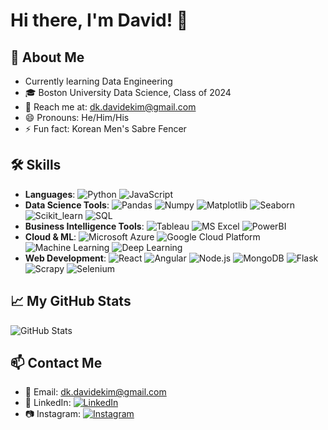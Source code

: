 # Hi there, I'm David! 👋

## 🌱 About Me
- Currently learning Data Engineering
- 🎓 Boston University Data Science, Class of 2024
- 📧 Reach me at: [dk.davidekim@gmail.com](mailto:dk.davidekim@gmail.com)
- 😄 Pronouns: He/Him/His
- ⚡ Fun fact: Korean Men's Sabre Fencer

## 🛠️ Skills
- **Languages**: ![Python](https://img.shields.io/badge/-Python-3776AB?style=flat&logo=Python&logoColor=white) ![JavaScript](https://img.shields.io/badge/-JavaScript-F7DF1E?style=flat&logo=javascript&logoColor=black)
- **Data Science Tools**: ![Pandas](https://img.shields.io/badge/-Pandas-150458?style=flat&logo=pandas&logoColor=white) ![Numpy](https://img.shields.io/badge/-Numpy-013243?style=flat&logo=numpy&logoColor=white) ![Matplotlib](https://img.shields.io/badge/-Matplotlib-263238?style=flat) ![Seaborn](https://img.shields.io/badge/-Seaborn-76b900?style=flat) ![Scikit_learn](https://img.shields.io/badge/-Scikit_learn-F7931E?style=flat&logo=scikit-learn&logoColor=white) ![SQL](https://img.shields.io/badge/-SQL-4479A1?style=flat&logo=mysql&logoColor=white)
- **Business Intelligence Tools**: ![Tableau](https://img.shields.io/badge/-Tableau-E97627?style=flat&logo=Tableau&logoColor=white) ![MS Excel](https://img.shields.io/badge/-MS_Excel-217346?style=flat&logo=microsoftexcel&logoColor=white) ![PowerBI](https://img.shields.io/badge/-PowerBI-F2C811?style=flat&logo=powerbi&logoColor=black)
- **Cloud & ML**: ![Microsoft Azure](https://img.shields.io/badge/-Microsoft_Azure-0089D6?style=flat&logo=microsoftazure&logoColor=white) ![Google Cloud Platform](https://img.shields.io/badge/-Google_Cloud-4285F4?style=flat&logo=googlecloud&logoColor=white) ![Machine Learning](https://img.shields.io/badge/-Machine_Learning-555555?style=flat) ![Deep Learning](https://img.shields.io/badge/-Deep_Learning-555555?style=flat)
- **Web Development**: ![React](https://img.shields.io/badge/-React-61DAFB?style=flat&logo=react&logoColor=black) ![Angular](https://img.shields.io/badge/-Angular-DD0031?style=flat&logo=angular&logoColor=white) ![Node.js](https://img.shields.io/badge/-Node.js-339933?style=flat&logo=nodedotjs&logoColor=white) ![MongoDB](https://img.shields.io/badge/-MongoDB-47A248?style=flat&logo=mongodb&logoColor=white) ![Flask](https://img.shields.io/badge/-Flask-000000?style=flat&logo=flask&logoColor=white) ![Scrapy](https://img.shields.io/badge/-Scrapy-0C4128?style=flat) ![Selenium](https://img.shields.io/badge/-Selenium-43B02A?style=flat&logo=selenium&logoColor=white)

## 📈 My GitHub Stats
![GitHub Stats](https://github-readme-stats.vercel.app/api?username=[YourGitHubUsername]&show_icons=true&theme=radical)

## 📫 Contact Me
- 📧 Email: [dk.davidekim@gmail.com](mailto:dk.davidekim@gmail.com)
- 🔗 LinkedIn: [![LinkedIn](https://img.shields.io/badge/-davidekim-blue?style=flat&logo=LinkedIn&logoColor=white)](https://www.linkedin.com/in/davidekim/)
- 📷 Instagram: [![Instagram](https://img.shields.io/badge/-dk.davidekim-E4405F?style=flat&logo=Instagram&logoColor=white)](https://www.instagram.com/dk.davidekim/)
